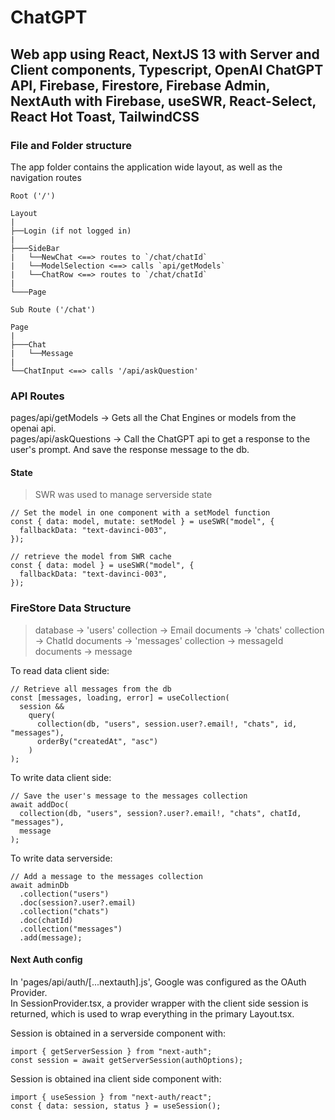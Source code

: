 # ChatGPT

## Web app using React, NextJS 13 with Server and Client components, Typescript, OpenAI ChatGPT API, Firebase, Firestore, Firebase Admin, NextAuth with Firebase, useSWR, React-Select, React Hot Toast, TailwindCSS

### File and Folder structure

The app folder contains the application wide layout, as well as the navigation routes

```
Root ('/')

Layout
|
├──Login (if not logged in)
|
├───SideBar
|   └──NewChat <==> routes to `/chat/chatId`
|   └──ModelSelection <==> calls `api/getModels`
|   └──ChatRow <==> routes to `/chat/chatId`
|
└───Page

Sub Route ('/chat')

Page
|
├───Chat
|   └──Message
|
└──ChatInput <==> calls '/api/askQuestion'

```

### API Routes

pages/api/getModels -> Gets all the Chat Engines or models from the openai api.  
pages/api/askQuestions -> Call the ChatGPT api to get a response to the user's prompt. And save the response message to the db.

#### State

> SWR was used to manage serverside state

    // Set the model in one component with a setModel function
    const { data: model, mutate: setModel } = useSWR("model", {
      fallbackData: "text-davinci-003",
    });

    // retrieve the model from SWR cache
    const { data: model } = useSWR("model", {
      fallbackData: "text-davinci-003",
    });

### FireStore Data Structure

> database -> 'users' collection -> Email documents -> 'chats' collection -> ChatId documents -> 'messages' collection -> messageId documents -> message

To read data client side:

    // Retrieve all messages from the db
    const [messages, loading, error] = useCollection(
      session &&
        query(
          collection(db, "users", session.user?.email!, "chats", id, "messages"),
          orderBy("createdAt", "asc")
        )
    );

To write data client side:

    // Save the user's message to the messages collection
    await addDoc(
      collection(db, "users", session?.user?.email!, "chats", chatId, "messages"),
      message
    );

To write data serverside:

    // Add a message to the messages collection
    await adminDb
      .collection("users")
      .doc(session?.user?.email)
      .collection("chats")
      .doc(chatId)
      .collection("messages")
      .add(message);

#### Next Auth config

In 'pages/api/auth/[...nextauth].js', Google was configured as the OAuth Provider.  
In SessionProvider.tsx, a provider wrapper with the client side session is returned, which is used to wrap everything in the primary Layout.tsx.

Session is obtained in a serverside component with:

    import { getServerSession } from "next-auth";
    const session = await getServerSession(authOptions);

Session is obtained ina client side component with:

    import { useSession } from "next-auth/react";
    const { data: session, status } = useSession();
